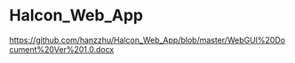 # Halcon_Web_App
https://github.com/hanzzhu/Halcon_Web_App/blob/master/WebGUI%20Document%20Ver%201.0.docx
